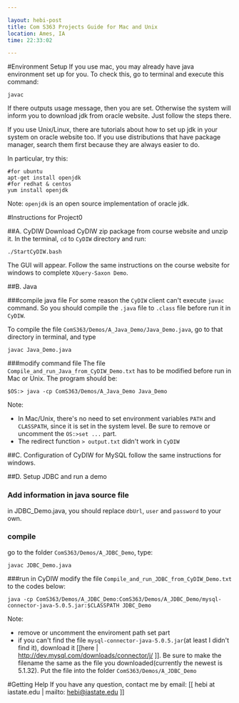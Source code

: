 ```yaml
---

layout: hebi-post
title: Com S363 Projects Guide for Mac and Unix
location: Ames, IA
time: 22:33:02

---
```


#Environment Setup
If you use mac, you may already have java environment set up for you. To check this, go to terminal and execute this command:

```
javac
```

If there outputs usage message, then you are set. Otherwise the system will inform you to download jdk from oracle website. Just follow the steps there.

If you use Unix/Linux, there are tutorials about how to set up jdk in your system on oracle website too. If you use distributions that have package manager, search them first because they are always easier to do.

In particular, try this:

```
#for ubuntu
apt-get install openjdk
#for redhat & centos
yum install openjdk
```

Note: `openjdk` is an open source implementation of oracle jdk.

#Instructions for Project0

##A. CyDIW
Download CyDIW zip package from course website and unzip it. In the terminal, `cd` to `CyDIW` directory and run:

```
./StartCyDIW.bash
```

The GUI will appear. Follow the same instructions on the course website for windows to complete `XQuery-Saxon Demo`.

##B. Java

###compile java file
For some reason the `CyDIW` client can't execute `javac` command. So you should compile the `.java` file to `.class` file before run it in `CyDIW`.

To compile the file `ComS363/Demos/A_Java_Demo/Java_Demo.java`, go to that directory in terminal, and type

```
javac Java_Demo.java
```

###modify command file
The file `Compile_and_run_Java_from_CyDIW_Demo.txt` has to be modified before run in Mac or Unix. The program should be:

```
$OS:> java -cp ComS363/Demos/A_Java_Demo Java_Demo
```

Note:
* In Mac/Unix, there's no need to set environment variables `PATH` and `CLASSPATH`, since it is set in the system level. Be sure to remove or uncomment the `OS:>set ...` part.
* The redirect function `> output.txt` didn't work in `CyDIW`

##C. Configuration of CyDIW for MySQL
follow the same instructions for windows.

##D. Setup JDBC and run a demo
### Add information in java source file
in JDBC_Demo.java, you should replace `dbUrl`, `user` and `password` to your own.
### compile
go to the folder `ComS363/Demos/A_JDBC_Demo`, type:

```
javac JDBC_Demo.java
```

###run in CyDIW
modify the file `Compile_and_run_JDBC_from_CyDIW_Demo.txt` to the codes below:

```
java -cp ComS363/Demos/A_JDBC_Demo:ComS363/Demos/A_JDBC_Demo/mysql-connector-java-5.0.5.jar:$CLASSPATH JDBC_Demo
```

Note:

* remove or uncomment the enviroment path set part
* if you can't find the file `mysql-connector-java-5.0.5.jar`(at least I didn't find it), download it [[here | http://dev.mysql.com/downloads/connector/j/ ]]. Be sure to make the filename the same as the file you downloaded(currently the newest is 5.1.32). Put the file into the folder `ComS363/Demos/A_JDBC_Demo`



#Getting Help
If you have any question, contact me by email:
[[ hebi at iastate.edu | mailto: hebi@iastate.edu ]]
